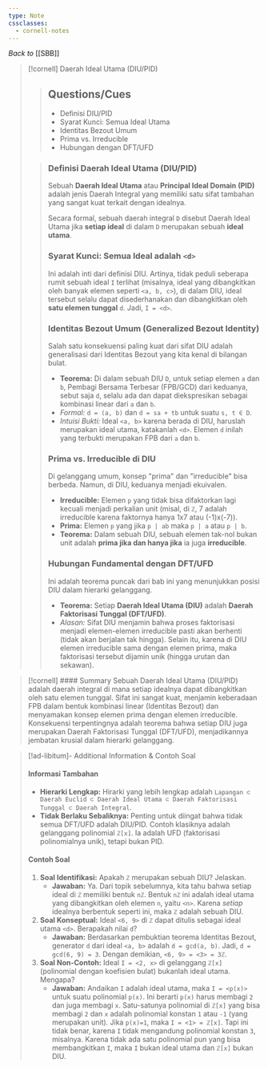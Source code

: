```yaml
---
type: Note
cssclasses:
  - cornell-notes
---
```


_Back to_ [[SBB]]

> [!cornell] Daerah Ideal Utama (DIU/PID)
> 
> > ## Questions/Cues
> > 
> > - Definisi DIU/PID
> > - Syarat Kunci: Semua Ideal Utama
> > - Identitas Bezout Umum
> > - Prima vs. Irreducible
> > - Hubungan dengan DFT/UFD
> 
> > ### Definisi Daerah Ideal Utama (DIU/PID)
> > 
> > Sebuah **Daerah Ideal Utama** atau **Principal Ideal Domain (PID)** adalah jenis Daerah Integral yang memiliki satu sifat tambahan yang sangat kuat terkait dengan idealnya.
> > 
> > Secara formal, sebuah daerah integral `D` disebut Daerah Ideal Utama jika **setiap ideal** di dalam `D` merupakan sebuah **ideal utama**.
> > 
> > ### Syarat Kunci: Semua Ideal adalah `<d>`
> > 
> > Ini adalah inti dari definisi DIU. Artinya, tidak peduli seberapa rumit sebuah ideal `I` terlihat (misalnya, ideal yang dibangkitkan oleh banyak elemen seperti `<a, b, c>`), di dalam DIU, ideal tersebut selalu dapat disederhanakan dan dibangkitkan oleh **satu elemen tunggal** `d`. Jadi, `I = <d>`.
> > 
> > ### Identitas Bezout Umum (Generalized Bezout Identity)
> > 
> > Salah satu konsekuensi paling kuat dari sifat DIU adalah generalisasi dari Identitas Bezout yang kita kenal di bilangan bulat.
> > 
> > - **Teorema:** Di dalam sebuah DIU `D`, untuk setiap elemen `a` dan `b`, Pembagi Bersama Terbesar (FPB/GCD) dari keduanya, sebut saja `d`, selalu ada dan dapat diekspresikan sebagai kombinasi linear dari `a` dan `b`.
> > - _Formal:_ `d = (a, b)` dan `d = sa + tb` untuk suatu `s, t ∈ D`.
> > - _Intuisi Bukti:_ Ideal `<a, b>` karena berada di DIU, haruslah merupakan ideal utama, katakanlah `<d>`. Elemen `d` inilah yang terbukti merupakan FPB dari `a` dan `b`.
> > 
> > ### Prima vs. Irreducible di DIU
> > 
> > Di gelanggang umum, konsep "prima" dan "irreducible" bisa berbeda. Namun, di DIU, keduanya menjadi ekuivalen.
> > 
> > - **Irreducible:** Elemen `p` yang tidak bisa difaktorkan lagi kecuali menjadi perkalian unit (misal, di `ℤ`, 7 adalah irreducible karena faktornya hanya 1x7 atau (-1)x(-7)).
> > - **Prima:** Elemen `p` yang jika `p | ab` maka `p | a` atau `p | b`.
> > - **Teorema:** Dalam sebuah DIU, sebuah elemen tak-nol bukan unit adalah **prima jika dan hanya jika** ia juga **irreducible**.
> > 
> > ### Hubungan Fundamental dengan DFT/UFD
> > 
> > Ini adalah teorema puncak dari bab ini yang menunjukkan posisi DIU dalam hierarki gelanggang.
> > 
> > - **Teorema:** Setiap **Daerah Ideal Utama (DIU)** adalah **Daerah Faktorisasi Tunggal (DFT/UFD)**.
> > - _Alasan:_ Sifat DIU menjamin bahwa proses faktorisasi menjadi elemen-elemen irreducible pasti akan berhenti (tidak akan berjalan tak hingga). Selain itu, karena di DIU elemen irreducible sama dengan elemen prima, maka faktorisasi tersebut dijamin unik (hingga urutan dan sekawan).

> [!cornell] #### Summary
> Sebuah Daerah Ideal Utama (DIU/PID) adalah daerah integral di mana setiap idealnya dapat dibangkitkan oleh satu elemen tunggal. Sifat ini sangat kuat, menjamin keberadaan FPB dalam bentuk kombinasi linear (Identitas Bezout) dan menyamakan konsep elemen prima dengan elemen irreducible. Konsekuensi terpentingnya adalah teorema bahwa setiap DIU juga merupakan Daerah Faktorisasi Tunggal (DFT/UFD), menjadikannya jembatan krusial dalam hierarki gelanggang.

> [!ad-libitum]- Additional Information & Contoh Soal
> 
> #### Informasi Tambahan
> 
> - **Hierarki Lengkap:** Hirarki yang lebih lengkap adalah `Lapangan ⊂ Daerah Euclid ⊂ Daerah Ideal Utama ⊂ Daerah Faktorisasi Tunggal ⊂ Daerah Integral`.
> - **Tidak Berlaku Sebaliknya:** Penting untuk diingat bahwa tidak semua DFT/UFD adalah DIU/PID. Contoh klasiknya adalah gelanggang polinomial `ℤ[x]`. Ia adalah UFD (faktorisasi polinomialnya unik), tetapi bukan PID.
> 
> #### Contoh Soal
> 
> 1. **Soal Identifikasi:** Apakah `ℤ` merupakan sebuah DIU? Jelaskan.
>     - **Jawaban:** Ya. Dari topik sebelumnya, kita tahu bahwa setiap ideal di `ℤ` memiliki bentuk `nℤ`. Bentuk `nℤ` ini adalah ideal utama yang dibangkitkan oleh elemen `n`, yaitu `<n>`. Karena _setiap_ idealnya berbentuk seperti ini, maka `ℤ` adalah sebuah DIU.
> 2. **Soal Konseptual:** Ideal `<6, 9>` di `ℤ` dapat ditulis sebagai ideal utama `<d>`. Berapakah nilai `d`?
>     - **Jawaban:** Berdasarkan pembuktian teorema Identitas Bezout, generator `d` dari ideal `<a, b>` adalah `d = gcd(a, b)`. Jadi, `d = gcd(6, 9) = 3`. Dengan demikian, `<6, 9> = <3> = 3ℤ`.
> 3. **Soal Non-Contoh:** Ideal `I = <2, x>` di gelanggang `ℤ[x]` (polinomial dengan koefisien bulat) bukanlah ideal utama. Mengapa?
>     - **Jawaban:** Andaikan `I` adalah ideal utama, maka `I = <p(x)>` untuk suatu polinomial `p(x)`. Ini berarti `p(x)` harus membagi `2` dan juga membagi `x`. Satu-satunya polinomial di `ℤ[x]` yang bisa membagi `2` dan `x` adalah polinomial konstan `1` atau `-1` (yang merupakan unit). Jika `p(x)=1`, maka `I = <1> = ℤ[x]`. Tapi ini tidak benar, karena `I` tidak mengandung polinomial konstan `3`, misalnya. Karena tidak ada satu polinomial pun yang bisa membangkitkan `I`, maka `I` bukan ideal utama dan `ℤ[x]` bukan DIU.